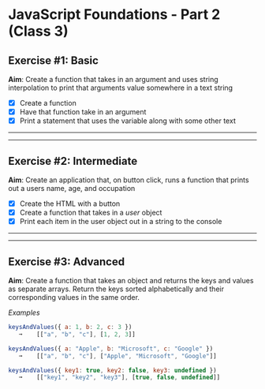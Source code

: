 # JavaScript Foundations - Part 2 (Class 3)

## Exercise #1: Basic

**Aim**: Create a function that takes in an argument and uses string interpolation to print that arguments value somewhere in a text string

- [x] Create a function
- [x] Have that function take in an argument
- [x] Print a statement that uses the variable along with some other text

---

---

## Exercise #2: Intermediate

**Aim**: Create an application that, on button click, runs a function that prints out a users name, age, and occupation

- [x] Create the HTML with a button
- [x] Create a function that takes in a _user_ object
- [x] Print each item in the user object out in a string to the console

---

---

## Exercise #3: Advanced

**Aim**: Create a function that takes an object and returns the keys and values as separate arrays. Return the keys sorted alphabetically and their corresponding values in the same order.

_Examples_

```js
keysAndValues({ a: 1, b: 2, c: 3 })
   ➞    [["a", "b", "c"], [1, 2, 3]]

keysAndValues({ a: "Apple", b: "Microsoft", c: "Google" })
   ➞    [["a", "b", "c"], ["Apple", "Microsoft", "Google"]]

keysAndValues({ key1: true, key2: false, key3: undefined })
   ➞    [["key1", "key2", "key3"], [true, false, undefined]]
```
